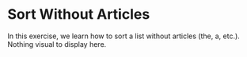 # Sort Without Articles
In this exercise, we learn how to sort a list without articles (the, a, etc.). \
Nothing visual to display here.

